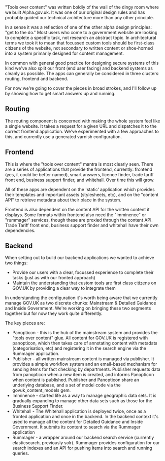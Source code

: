 "Tools over content" was written boldly of the wall of the dingy room where we built Alpha.gov.uk. It was one of our original design rules and has probably guided our technical architecture more than any other principle.

In a sense it was a reflection of one of the other alpha design principles: "get to the do." Most users who come to a government website are looking to complete a specific task, not research an abstract topic. In architectural terms we took it to mean that focussed custom tools should be first-class citizens of the website, not secondary to written content or shoe-horned into a system primarily designed for content management.

In common with general good practice for designing secure systems of this kind we've also split our front (end user facing) and backend systems as cleanly as possible. The apps can generally be considered in three clusters: routing, frontend and backend.

For now we're going to cover the pieces in broad strokes, and I'll follow up by showing how to get smart answers up and running.

## Routing

The routing component is concerned with making the whole system feel like a single website. It takes a request for a given URL and dispatches it to the correct frontend application. We've experimented with a few approaches to this, and currently use a generated varnish configuration.

## Frontend

This is where the "tools over content" mantra is most clearly seen. There are a series of applications that provide the frontend, currently: frontend (yes, it could be better named), smart answers, licence finder, trade tariff front end, business support finder, and whitehall. Over time this will grow.

All of these apps are dependent on the 'static' application which provides their templates and important assets (stylesheets, etc), and on the "content API" to retrieve metadata about their place in the system.

Frontend is also dependent on the content API for the written content it displays. Some formats within frontend also need the "imminence" or "rummager" services, though these are proxied through the content API. Trade Tariff front end, business support finder and whitehall have their own dependencies.

## Backend

When setting out to build our backend applications we wanted to achieve two things:
* Provide our users with a clear, focussed experience to complete their tasks (just as with our fronted approach)
* Maintain the understanding that custom tools are first class citizens on GOV.UK by providing a clear way to integrate them

In understanding the configuration it's worth being aware that we currently manage GOV.UK as two discrete chunks: Mainstream & Detailed Guidance and Inside Government. We're working on bringing these two segments together but for now they work quite differently.

The key pieces are:
* Panopticon - this is the hub of the mainstream system and provides the "tools over content" glue. All content for GOV.UK is registered with panopticon, which then takes care of annotating content with metadata (categorisation, etc) and registering it in the search engine via the Rummager application.
* Publisher - all written mainstream content is managed via publisher. It provides a simple workflow system and an email-based mechanism for sending items for fact checking by departments. Publisher requests data from panopticon when a new item is created, and informs Panopticon when content is published. Publisher and Panopticon share an underlying database, and a set of model code via the govuk_content_models gem.
* Imminence - started life as a way to manage geographic data sets. It is gradually expanding to manage other data sets such as those for the Business Support Finder.
* Whitehall - The Whitehall application is deployed twice, once as a fronted application and once in the backend. In the backend context it's used to manage all the content for Detailed Guidance and Inside Government. It submits its content to search via the Rummager application
* Rummager - a wrapper around our backend search service (currently elasticsearch, previously solr). Rummager provides configuration for our search indexes and an API for pushing items into search and running queries.
